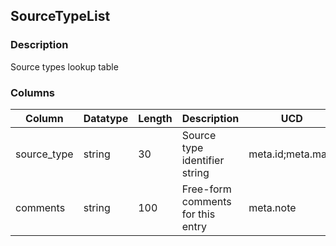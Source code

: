 ## SourceTypeList
### Description
Source types lookup table
### Columns
| Column | Datatype | Length | Description | UCD | Nullable |
| --- | --- | --- | --- | --- | --- |
| source_type | string | 30 | Source type identifier string | meta.id;meta.main | False |
| comments | string | 100 | Free-form comments for this entry | meta.note | True |

